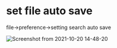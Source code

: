 # set file auto save

file->preference->setting 
search auto save

![Screenshot from 2021-10-20 14-48-20](https://user-images.githubusercontent.com/21187699/138177456-3b179494-69a8-444c-b1c1-ae72b704d0e6.png)